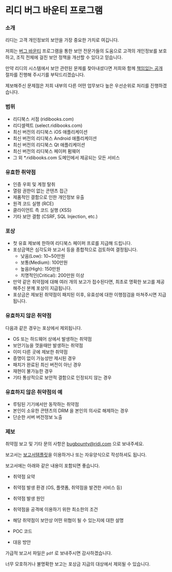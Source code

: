 # 리디 버그 바운티 프로그램

### 소개

리디는 고객 개인정보의 보안을 가장 중요한 가치로 여깁니다.

저희는 [버그 바운티](https://en.wikipedia.org/wiki/Bug_bounty_program) 프로그램을 통한 보안 전문가들의 도움으로 고객의 개인정보를 보호하고, 조직 전체에 걸친 보안 정책을 개선할 수 있다고 믿습니다.

만약 리디의 시스템에서 보안 관련된 문제를 찾아내셨다면 저희와 함께 [책임있는 공개](https://en.wikipedia.org/wiki/Responsible_disclosure) 절차를 진행해 주시기를 부탁드리겠습니다.

제보해주신 문제점은 저희 내부의 다른 어떤 업무보다 높은 우선순위로 처리를 진행하겠습니다.


### 범위

- 리디북스 서점 (ridibooks.com)
- 리디셀렉트 (select.ridibooks.com)
- 최신 버전의 리디북스 iOS 애플리케이션
- 최신 버전의 리디북스 Android 애플리케이션
- 최신 버전의 리디북스 Qt 애플리케이션
- 최신 버전의 리디북스 페이퍼 펌웨어
- 그 외 *.ridibooks.com 도메인에서 제공되는 모든 서비스


### 유효한 취약점

- 인증 우회 및 계정 탈취
- 열람 권한이 없는 콘텐츠 접근
- 제품적인 결함으로 인한 개인정보 유출
- 원격 코드 실행 (RCE)
- 클라이언트 측 코드 실행 (XSS)
- 기타 보안 결함 (CSRF, SQL Injection, etc.)


### 포상

- 첫 유효 제보에 한하여 리디북스 페이퍼 프로를 지급해 드립니다.
- 포상금액은 심각도와 보고서 등을 종합적으로 검토하여 결정됩니다.
  - 낮음(Low): 10~50만원
  - 보통(Medium): 100만원
  - 높음(High): 150만원
  - 치명적인(Critical): 200만원 이상
- 만약 같은 취약점에 대해 여러 개의 보고가 접수된다면, 최초로 명확한 보고를 제공해주신 분께 포상이 지급됩니다.
- 포상금은 제보된 취약점이 패치된 이후, 유효성에 대한 이행점검을 마쳐주시면 지급됩니다.


### 유효하지 않은 취약점

다음과 같은 경우는 포상에서 제외됩니다.

- OS 또는 하드웨어 상에서 발생하는 취약점
- 보안기능을 껏을때만 발생하는 취약점
- 이미 다른 곳에 제보한 취약점
- 증명이 없이 가능성만 제시된 경우
- 패치가 완료된 최신 버전이 아닌 경우
- 재현이 불가능한 경우
- 기타 통상적으로 보안적 결함으로 인정되지 않는 경우 

### 유효하지 않은 취약점의 예

- 루팅된 기기에서만 동작하는 취약점
- 본인이 소유한 콘텐츠의 DRM 을 본인의 의사로 해제하는 경우
- 단순한 서버 버전정보 노출


### 제보

취약점 보고 및 기타 문의 사항은 bugbounty@ridi.com 으로 보내주세요.

보고서는 [보고서템플릿]()을 이용하거나 또는 자유양식으로 작성하셔도 됩니다.

보고서에는 아래와 같은 내용이 포함되면 좋습니다.

- 취약점 요약

- 취약점 발생 환경 (OS, 플랫폼, 취약점을 발견한 서비스 등)

- 취약점 발생 원인

- 취약점을 공격에 이용하기 위한 최소한의 조건

- 해당 취약점이 보안상 어떤 위협이 될 수 있는지에 대한 설명

- POC 코드

- 대응 방안

가급적 보고서 파일은 `pdf` 로 보내주시면 감사하겠습니다. 

너무 모호하거나 불명확한 보고는 포상금 지급의 대상에서 제외될 수 있습니다.